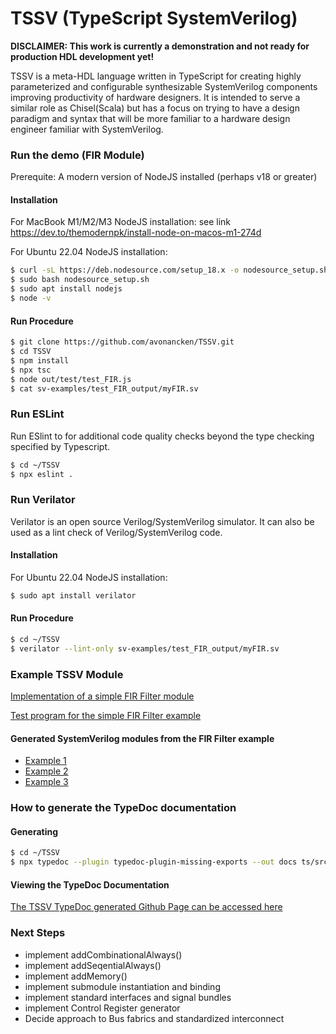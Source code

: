 # TSSV  (TypeScript SystemVerilog)

**DISCLAIMER:  This work is currently a demonstration and  not ready for production HDL development yet!**

TSSV is a meta-HDL language written in TypeScript for creating highly parameterized and configurable synthesizable
SystemVerilog components improving productivity of hardware designers. It is intended to serve a similar role as
Chisel(Scala) but has a focus on trying to have a design paradigm and syntax that will be more familiar to a
hardware design engineer familiar with SystemVerilog.


### Run the demo  (FIR Module)

Prerequite:  A modern version of NodeJS installed  (perhaps v18 or greater)

#### Installation
For MacBook M1/M2/M3 NodeJS installation: see link
https://dev.to/themodernpk/install-node-on-macos-m1-274d

For Ubuntu 22.04 NodeJS installation:
```bash
$ curl -sL https://deb.nodesource.com/setup_18.x -o nodesource_setup.sh
$ sudo bash nodesource_setup.sh
$ sudo apt install nodejs
$ node -v
```

#### Run Procedure
```bash
$ git clone https://github.com/avonancken/TSSV.git
$ cd TSSV
$ npm install
$ npx tsc
$ node out/test/test_FIR.js
$ cat sv-examples/test_FIR_output/myFIR.sv
```
### Run ESLint
Run ESlint to for additional code quality checks beyond the type checking specified by Typescript.
```bash
$ cd ~/TSSV
$ npx eslint .
```
### Run Verilator
Verilator is an open source Verilog/SystemVerilog simulator.   It can also be used as a lint check of Verilog/SystemVerilog code.   

#### Installation
For Ubuntu 22.04 NodeJS installation:
```bash
$ sudo apt install verilator
```
#### Run Procedure
```bash
$ cd ~/TSSV
$ verilator --lint-only sv-examples/test_FIR_output/myFIR.sv
```

### Example TSSV Module
[Implementation of a simple FIR Filter module](https://github.com/avonancken/TSSV/blob/main/ts/src/modules/FIR.ts)

[Test program for the simple FIR Filter example](https://github.com/avonancken/TSSV/blob/main/ts/test/test_FIR.ts)

#### Generated SystemVerilog modules from the FIR Filter example
- [Example 1](https://github.com/avonancken/TSSV/blob/main/sv-examples/test_FIR_output/myFIR.sv)
- [Example 2](https://github.com/avonancken/TSSV/blob/main/sv-examples/test_FIR_output/FIR_1pmlbrs_8_9_2.sv)
- [Example 3](https://github.com/avonancken/TSSV/blob/main/sv-examples/test_FIR_output/myFIR3.sv)

### How to generate the TypeDoc documentation
#### Generating
```bash
$ cd ~/TSSV
$ npx typedoc --plugin typedoc-plugin-missing-exports --out docs ts/src/**/*.ts
```
#### Viewing the TypeDoc Documentation
[The TSSV TypeDoc generated Github Page can be accessed here](https://avonancken.github.io/TSSV/index.html)
### Next Steps
- implement addCombinationalAlways()
- implement addSeqentialAlways()
- implement addMemory()
- implement submodule instantiation and binding
- implement standard interfaces and signal bundles
- implement Control Register generator
- Decide approach to Bus fabrics and standardized interconnect
